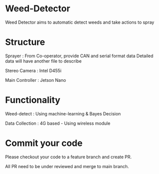 # Weed-Detector
Weed Detector aims to automatic detect weeds and take actions to spray


# Structure

Sprayer         :   From Co-operator, provide CAN and serial format data
                    Detailed data will have another file to describe

Stereo Camera   :   Intel D455i

Main Controller :   Jetson Nano


# Functionality

Weed-detect     :   Using machine-learning & Bayes Decision

Data Collection :   4G based - Using wireless module

# Commit your code

Please checkout your code to a feature branch and create PR.

All PR need to be under reviewed and merge to main branch.